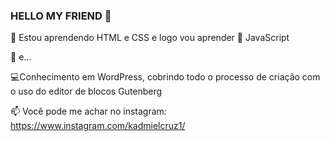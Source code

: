 ### HELLO MY FRIEND 👋
 🌱 Estou aprendendo HTML e CSS e logo vou aprender 🧠 JavaScript
 
 🤔 e...
 
 💻Conhecimento em WordPress, cobrindo todo o processo de criação com o uso do editor de blocos Gutenberg
 
📫 Você pode me achar no instagram: https://www.instagram.com/kadmielcruz1/
<!--
**kadmielCruz/kadmielCruz** is a ✨ _special_ ✨ repository because its `README.md` (this file) appears on your GitHub profile.

Here are some ideas to get you started:

